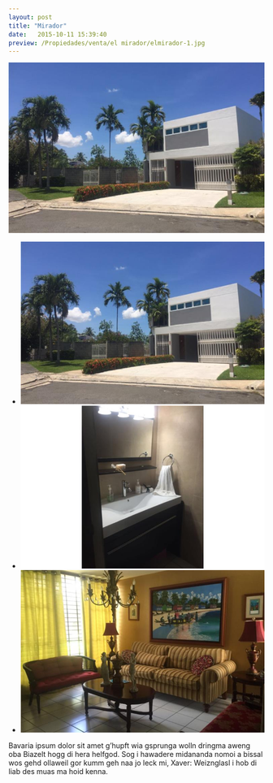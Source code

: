 ```yaml
---
layout: post
title: "Mirador"
date:   2015-10-11 15:39:40
preview: /Propiedades/venta/el mirador/elmirador-1.jpg
---
```


<center>
	<div class="mainImg">
		<img src="/Propiedades/venta/el mirador/elmirador-1.jpg" class="custom">
	</div>
	<!--aqui comienza las fotos pequeñas -->
	<ul class="thumbnails">
	  <li>
	    <a href="/Propiedades/venta/el mirador/elmirador-1.jpg">
	      <img class="tumbnails" src="/Propiedades/venta/el mirador/elmirador-1.jpg" alt="Thumbnail">
	    </a>
	  </li>
	  <li>
	    <a href="/Propiedades/venta/el mirador/elmirador-2.jpg">
	      <img class="tumbnails" src="/Propiedades/venta/el mirador/elmirador-2.jpg" alt="Thumbnail">
	    </a>
	  </li>
	  <li>
	    <a href="/Propiedades/venta/el mirador/elmirador-3.jpg">
	      <img class="tumbnails" src="/Propiedades/venta/el mirador/elmirador-3.jpg" alt="Thumbnail">
	    </a>
	  </li>
	</ul>
	<script src="https://ajax.googleapis.com/ajax/libs/jquery/1.9.1/jquery.min.js"></script>
	<script type="text/javascript" src="/js/jquery.simpleGal.js"></script>
	<script>
		$(document).ready(function () {
			$('.thumbnails').simpleGal({
				mainImage: '.custom'
			});
		});
	</script>
</center>

Bavaria ipsum dolor sit amet g’hupft wia gsprunga wolln dringma aweng oba Biazelt hogg di hera helfgod. Sog i hawadere midananda nomoi a bissal wos gehd ollaweil gor kumm geh naa jo leck mi, Xaver: Weiznglasl i hob di liab des muas ma hoid kenna.